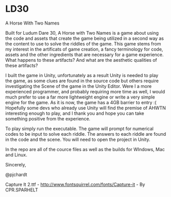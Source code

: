 LD30
====

A Horse With Two Names

Built for Ludum Dare 30, A Horse with Two Names is a game about using the code and assets that create the game being utilized in a second way as the content to use to solve the riddles of the game.  This game stems from my interest in the artificats of game creation, a fancy terminology for code, assets and the other ingredients that are necessary for a game experience.  What happens to these artifacts?  And what are the aesthetic qualities of these artifacts?

I built the game in Unity, unfortunately as a result Unity is needed to play the game, as some clues are found in the source code but others require investigating the Scene of the game in the Unity Editor.  Were I a more experienced programmer, and probably requiring more time as well, I would much prefer to use a far more lightweight engine or write a very simple engine for the game.  As it is now, the game has a 4GB barrier to entry :(  Hopefully some devs who already use Unity will find the premise of AHWTN interesting enough to play, and I thank you and hope you can take something positive from the experience.  

To play simply run the executable.  The game will prompt for numerical codes to be input to solve each riddle.  The answers to each riddle are found in the code and the scene.  You will need to open the project in Unity.  

In the repo are all of the cource files as well as the builds for WIndows, Mac and Linux.

Sincerely,

@pjchardt

Capture It 2.ttf - http://www.fontsquirrel.com/fonts/Capture-it - By CPR.SPARHELT
